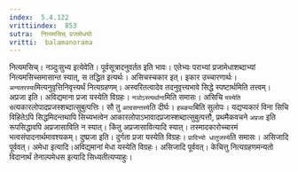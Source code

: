 ```yaml
---
index:  5.4.122
vrittiindex:  853
sutra:  नित्यमसिच् प्रजामेधयोः
vritti:  balamanorama 
---
```


नित्यमसिच्। नञ्दुःसुभ्य इत्येवेति। पूर्वसूत्रादनुवर्तत इति भावः। एतेभ्यः पराभ्यां प्रजामेधाशब्दाभ्यां नित्यमसिच्समासान्त स्यात्, स तद्धित इत्यर्थः। असिचस्चकार इत्। इकार उच्चारणार्थः। `अन्यतरस्या`मित्यनुवृत्तिनिवृत्त्यर्थं नित्यग्रहणम्। अस्वरितत्वादेव तदनुवृत्त्यभावे सिद्धे स्पष्टार्थमिति तत्त्वम्। अप्रजा इति। अविद्यमाना प्रजा यस्येति विग्रहः। `नञोऽस्त्यर्थाना`मिति समासः। असिचि `यस्येति चे`त्यकारलोपादप्रजस्शब्दात्सुबुत्पत्तिः। सौ तु `अत्वसन्तस्ये`ति दीर्घः। `हळ्ङ्या`बिति सुलोपः। यद्यप्यकारं विना सिचि विहितेऽपि सिद्धमिदन्तथापि सिच्यभत्वेन आकारलोपाऽभावादप्रजास्शब्दात्सुबुत्पत्तौ, प्रथमैकवचने `अप्रजा` इति रूपसिद्धावपि अप्रजासाविति न स्यात्। किंतु अप्रजासावित्यादि स्यात्। तस्मादकारोच्चारमं भत्वसंपादनार्थमावश्यकम्। दुष्प्रजा इति। दुर्गता प्रजा यस्येति विग्रहः। `प्रादिभ्यो धातुजस्ये`ति समासः। असिजादि पूर्ववत्। अमेधा इत्यादि।अविद्यमानां मेधा यस्येति विग्रहः। असिजादि पूर्ववत्। केचित्तु नित्यग्रहणमन्यतो विदानार्थं तेनाल्पमेधस इत्यादि सिध्यतीत्यप्याहुः। 

